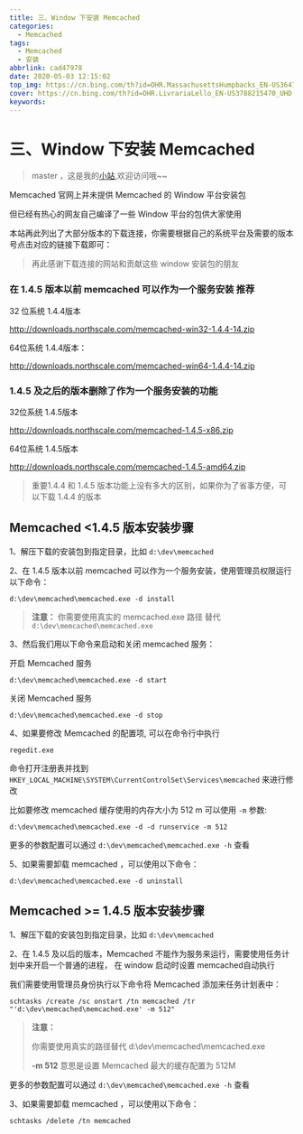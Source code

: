 ```yaml
---
title: 三、Window 下安装 Memcached
categories:
  - Memcached
tags:
  - Memcached
  - 安装
abbrlink: cad47978
date: 2020-05-03 12:15:02
top_img: https://cn.bing.com/th?id=OHR.MassachusettsHumpbacks_EN-US3647778341_UHD.jpg
cover: https://cn.bing.com/th?id=OHR.LivrariaLello_EN-US3788215470_UHD.jpg
keywords:   
---
```

# 三、Window 下安装 Memcached
> master ，这是我的[小站](https://www.tryrun.top),欢迎访问哦~~

Memcached 官网上并未提供 Memcached 的 Window 平台安装包

但已经有热心的网友自己编译了一些 Window 平台的包供大家使用

本站再此列出了大部分版本的下载连接，你需要根据自己的系统平台及需要的版本号点击对应的链接下载即可：

> 再此感谢下载连接的网站和贡献这些 window 安装包的朋友

### 在 1.4.5 版本以前 memcached 可以作为一个服务安装 推荐

32 位系统 1.4.4版本

http://downloads.northscale.com/memcached-win32-1.4.4-14.zip

64位系统 1.4.4版本：

http://downloads.northscale.com/memcached-win64-1.4.4-14.zip

### 1.4.5 及之后的版本删除了作为一个服务安装的功能

32位系统 1.4.5版本

http://downloads.northscale.com/memcached-1.4.5-x86.zip

64位系统 1.4.5版本

http://downloads.northscale.com/memcached-1.4.5-amd64.zip

> 重要1.4.4 和 1.4.5 版本功能上没有多大的区别，如果你为了省事方便，可以下载 1.4.4 的版本

## Memcached <1.4.5 版本安装步骤

1、解压下载的安装包到指定目录，比如 `d:\dev\memcached`

2、在 1.4.5 版本以前 memcached 可以作为一个服务安装，使用管理员权限运行以下命令：

```
d:\dev\memcached\memcached.exe -d install
```

> **注意：** 你需要使用真实的 memcached.exe 路径 替代 `d:\dev\memcached\memcached.exe`

3、然后我们用以下命令来启动和关闭 memcached 服务：

开启 Memcached 服务

```
d:\dev\memcached\memcached.exe -d start
```

关闭 Memcached 服务

```
d:\dev\memcached\memcached.exe -d stop
```

4、如果要修改 Memcached 的配置项, 可以在命令行中执行

```
regedit.exe
```

命令打开注册表并找到 `HKEY_LOCAL_MACHINE\SYSTEM\CurrentControlSet\Services\memcached` 来进行修改

比如要修改 memcached 缓存使用的内存大小为 512 m 可以使用 `-m` 参数:

```
d:\dev\memcached\memcached.exe -d -d runservice -m 512
```

更多的参数配置可以通过 `d:\dev\memcached\memcached.exe -h` 查看

5、如果需要卸载 memcached ，可以使用以下命令：

```
d:\dev\memcached\memcached.exe -d uninstall
```

## Memcached >= 1.4.5 版本安装步骤

1、解压下载的安装包到指定目录，比如 `d:\dev\memcached`

2、在 1.4.5 及以后的版本，Memcached 不能作为服务来运行，需要使用任务计划中来开启一个普通的进程， 在 window 启动时设置 memcached自动执行

我们需要使用管理员身份执行以下命令将 Memcached 添加来任务计划表中：

```SH
schtasks /create /sc onstart /tn memcached /tr "'d:\dev\memcached\memcached.exe' -m 512"
```

> **注意：**
>
> 你需要使用真实的路径替代 d:\dev\memcached\memcached.exe
>
> **-m 512** 意思是设置 Memcached 最大的缓存配置为 512M

更多的参数配置可以通过 `d:\dev\memcached\memcached.exe -h` 查看

3、如果需要卸载 memcached ，可以使用以下命令：

```sh
schtasks /delete /tn memcached
```